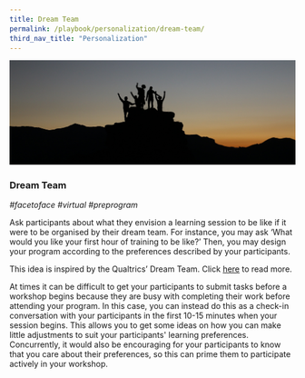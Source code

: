 ```yaml
---
title: Dream Team
permalink: /playbook/personalization/dream-team/
third_nav_title: "Personalization"
---
```

![Dream Team](/images/team.jpg)
### Dream Team 
*#facetoface #virtual #preprogram*

Ask participants about what they envision a learning session to be like if it were to be organised by their dream team. For instance, you may ask ‘What would you like your first hour of training to be like?’ Then, you may design your program according to the preferences described by your participants.

This idea is inspired by the Qualtrics’ Dream Team. Click [here](https://www.linkedin.com/pulse/qualtrics-dream-team-bringing-events-back-individual-kortney-osborne/) to read more.

At times it can be difficult to get your participants to submit tasks before a workshop begins because they are busy with completing their work before attending your program. In this case, you can instead do this as a check-in conversation with your participants in the first 10-15 minutes when your session begins. This allows you to get some ideas on how you can make little adjustments to suit your participants' learning preferences. Concurrently, it would also be encouraging for your participants to know that you care about their preferences, so this can prime them to participate actively in your workshop. 

